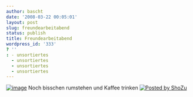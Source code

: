 ```yaml
---
author: bascht
date: '2008-03-22 00:05:01'
layout: post
slug: freundearbeitabend
status: publish
title: Freundearbeitabend
wordpress_id: '333'
? ''
: - unsortiertes
  - unsortiertes
  - unsortiertes
  - unsortiertes
---
```


[![image](http://media.shozu.com/cache/portal/media/a8e3c8/16777225_journal)](http://media.shozu.com/cache/portal/media/a8e3c8/16777225)
Noch bisschen rumstehen und Kaffee trinken
[![Posted by ShoZu](http://www.shozu.com/resources/messages/logo_blog.gif)](http://www.shozu.com/portal/?utm_source=upload&utm_medium=graphic&utm_campaign=upload_graphic/)



